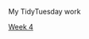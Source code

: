 My TidyTuesday work

[Week 4](https://github.com/sarahsauve/TidyTuesdays/blob/gh-pages/Week4_2020.html)
